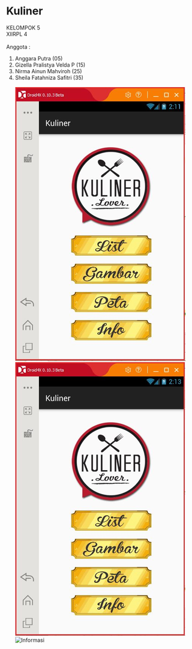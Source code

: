 # Kuliner
KELOMPOK 5<br>
XIIRPL 4<br><br>
Anggota :<br>
1. Anggara Putra             (05)<br>
2. Gizella Pralistya Velda P (15)<br>
3. Nirma Ainun Mahviroh      (25)<br>
4. Sheila Fatahniza Safitri  (35)<br><br>
![SplashScreen](p1.JPG)<br>
![MenuAwal](p2.JPG)<br>
![Informasi](]p3.JPG)<br>
